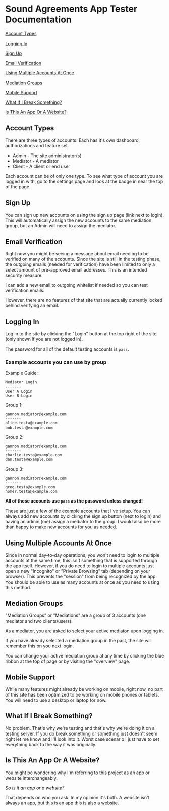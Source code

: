 # Sound Agreements App Tester Documentation

[Account Types](#account-types)

[Logging In](#logging-in)

[Sign Up](#sign-up)

[Email Verification](#email-verification)

[Using Multiple Accounts At Once](#using-multiple-accounts-at-once)

[Mediation Groups](#mediation-groups)

[Mobile Support](#mobile-support)

[What If I Break Something?](#what-if-i-break-something?)

[Is This An App Or A Website?](#is-this-an-app-or-a-website?)

## Account Types
There are three types of accounts. Each has it's own dashboard, authorizations and feature set. 
* Admin - The site administrator(s)
* Mediator - A mediator
* Client - A client or end user

Each account can be of only one type. To see what type of account you are logged in with, go to the settings page and look at the badge in near the top of the page.

## Sign Up
You can sign up new accounts on using the sign up page (link next to login). This will automatically assign the new accounts to the same mediation group, but an Admin will need to assign the mediator. 


## Email Verification
Right now you might be seeing a message about email needing to be verified on many of the accounts. Since the site is still in the testing phase, the outgoing emails (needed for verification) have been limited to only a select amount of pre-approved email addresses. This is an intended security measure. 

I can add a new email to outgoing whitelist if needed so you can test verification emails.

However, there are no features of that site that are actually currently locked behind verifying an email.

## Logging In
Log in to the site by clicking the "Login" button at the top right of the site (only shown if you are not logged in). 

The password for all of the default testing accounts is ```pass```.

### Example accounts you can use by group
Example Guide:
```
Mediator Login
-------
User A Login
User B Login
```
Group 1:
```
gannon.mediator@example.com
-------
alice.testa@example.com
bob.testa@example.com
```
Group 2:
```
gannon.mediator@example.com
-------
charlie.testa@example.com
dan.testa@example.com
```
Group 3:
```
gannon.mediator@example.com
-------
greg.testa@example.com
homer.testa@example.com
```
**All of these accounts use ```pass``` as the password unless changed!**

These are just a few of the example accounts that I've setup. You can always add new accounts by clicking the sign up button (next to login) and having an admin (me) assign a mediator to the group. I would also be more than happy to make new accounts for you as needed. 

## Using Multiple Accounts At Once
Since in normal day-to-day operations, you won't need to login to multiple accounts at the same time, this isn't something that is supported through the app itself. However, if you do need to login to multiple accounts just open a new "Incognito" or "Private Browsing" tab (depending on your browser). This prevents the "session" from being recognized by the app. You should be able to use as many accounts at once as you need to using this method. 

## Mediation Groups
"Mediation Groups" or "Mediations" are a group of 3 accounts (one mediator and two clients/users).

As a mediator, you are asked to select your active mediaton upon logging in. 

If you have already selected a mediation group in the past, the site will remember this on you next login. 

You can change your active mediation group at any time by clicking the blue ribbon at the top of page or by visiting the "overview" page.

## Mobile Support
While many features might already be working on mobile, right now, no part of this site has been optimized to be working on mobile phones or tablets. You will need to use a desktop or laptop for now. 

## What If I Break Something?
No problem. That's why we're testing and that's why we're doing it on a testing server. If you do break something or something just doesn't seem right let me know and I'll look into it. Worst case scenario I just have to set everything back to the way it was originally. 

## Is This An App Or A Website?
You might be wondering why I'm referring to this project as an app or website interchangeably. 

*So is it an app or a website?*

That depends on who you ask. In my opinion it's both. A website isn't always an app, but this is an app this is also a website.
